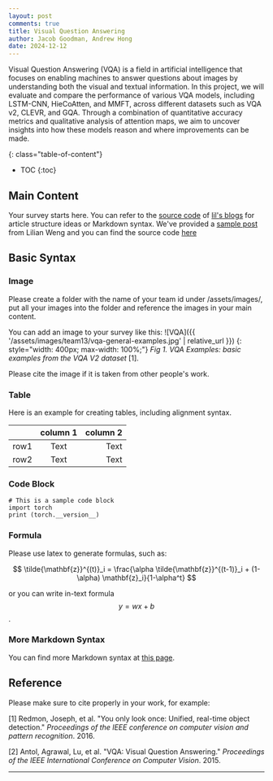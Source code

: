 ```yaml
---
layout: post
comments: true
title: Visual Question Answering
author: Jacob Goodman, Andrew Hong
date: 2024-12-12
---
```



>
Visual Question Answering (VQA) is a field in artificial intelligence that focuses on enabling machines to answer questions about images by understanding both the visual and textual information. 
In this project, we will evaluate and compare the performance of various VQA models, including LSTM-CNN, HieCoAtten, and MMFT, across different datasets such as VQA v2, CLEVR, and GQA. 
Through a combination of quantitative accuracy metrics and qualitative analysis of attention maps, we aim to uncover insights into how these models reason and where improvements can be made.


<!--more-->
{: class="table-of-content"}
* TOC
{:toc}

## Main Content
Your survey starts here. You can refer to the [source code](https://github.com/lilianweng/lil-log/tree/master/_posts) of [lil's blogs](https://lilianweng.github.io/lil-log/) for article structure ideas or Markdown syntax. We've provided a [sample post](https://ucladeepvision.github.io/CS188-Projects-2022Winter/2017/06/21/an-overview-of-deep-learning.html) from Lilian Weng and you can find the source code [here](https://raw.githubusercontent.com/UCLAdeepvision/CS188-Projects-2022Winter/main/_posts/2017-06-21-an-overview-of-deep-learning.md)

## Basic Syntax
### Image
Please create a folder with the name of your team id under /assets/images/, put all your images into the folder and reference the images in your main content.

You can add an image to your survey like this:
![VQA]({{ '/assets/images/team13/vqa-general-examples.jpg' | relative_url }})
{: style="width: 400px; max-width: 100%;"}
*Fig 1. VQA Examples: basic examples from the VQA V2 dataset* [1].

Please cite the image if it is taken from other people's work.


### Table
Here is an example for creating tables, including alignment syntax.

|             | column 1    |  column 2     |
| :---        |    :----:   |          ---: |
| row1        | Text        | Text          |
| row2        | Text        | Text          |



### Code Block
```
# This is a sample code block
import torch
print (torch.__version__)
```


### Formula
Please use latex to generate formulas, such as:

$$
\tilde{\mathbf{z}}^{(t)}_i = \frac{\alpha \tilde{\mathbf{z}}^{(t-1)}_i + (1-\alpha) \mathbf{z}_i}{1-\alpha^t}
$$

or you can write in-text formula $$y = wx + b$$.

### More Markdown Syntax
You can find more Markdown syntax at [this page](https://www.markdownguide.org/basic-syntax/).

## Reference
Please make sure to cite properly in your work, for example:

[1] Redmon, Joseph, et al. "You only look once: Unified, real-time object detection." *Proceedings of the IEEE conference on computer vision and pattern recognition*. 2016.

[2] Antol, Agrawal, Lu, et al. "VQA: Visual Question Answering." *Proceedings of the IEEE International Conference on Computer Vision*. 2015.

---
